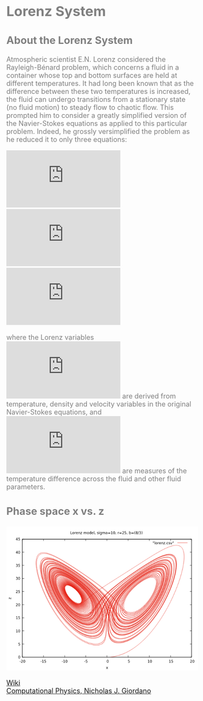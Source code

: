 <font color='gray' size=4>
    
# Lorenz System

## About the Lorenz System
Atmospheric scientist E.N. Lorenz considered the Rayleigh-Bénard problem, which concerns a fluid in a container whose top and bottom surfaces are held at different 
temperatures. It had long 
been known that as the difference between these two temperatures is increased, the fluid can undergo transitions from a stationary state (no fluid motion) to steady
flow to chaotic flow. This prompted him to consider a greatly simplified version of the Navier-Stokes equations as applied to this particular problem. Indeed, he 
grossly versimplified the problem as he reduced it to only three equations:

![equation](https://latex.codecogs.com/gif.latex?%5Cdfrac%7Bdx%7D%7Bdt%7D%3D%5Csigma%28y-x%29) \
![equation](https://latex.codecogs.com/gif.latex?%5Cdfrac%7Bdy%7D%7Bdt%7D%3D-xz&plus;rx-y) \
![equation](https://latex.codecogs.com/gif.latex?%5Cdfrac%7Bdz%7D%7Bdt%7D%3Dxy-bz) 

where the Lorenz variables 
![equation](https://latex.codecogs.com/gif.latex?x%2C%20y%2C%20z)
are derived from temperature, density and velocity variables in the original Navier-Stokes equations, and 
![equation](https://latex.codecogs.com/gif.latex?%5Csigma%2C%20r%2C%20b)
are measures of the temperature difference across the fluid and other fluid parameters. 

## Phase space x vs. z
![Test Image 1](lorenz1.png)



[Wiki](https://en.wikipedia.org/wiki/Lorenz_system)\
[Computational Physics, Nicholas J. Giordano](https://www.google.com/search?q=Computational+Physics,+Nicholas+J.+Giordano&source=lmns&bih=626&biw=1366&client=firefox-b-d&hl=es&sa=X&ved=2ahUKEwjE6Ke22_nuAhXDa6wKHfJHAksQ_AUoAHoECAEQAA)

